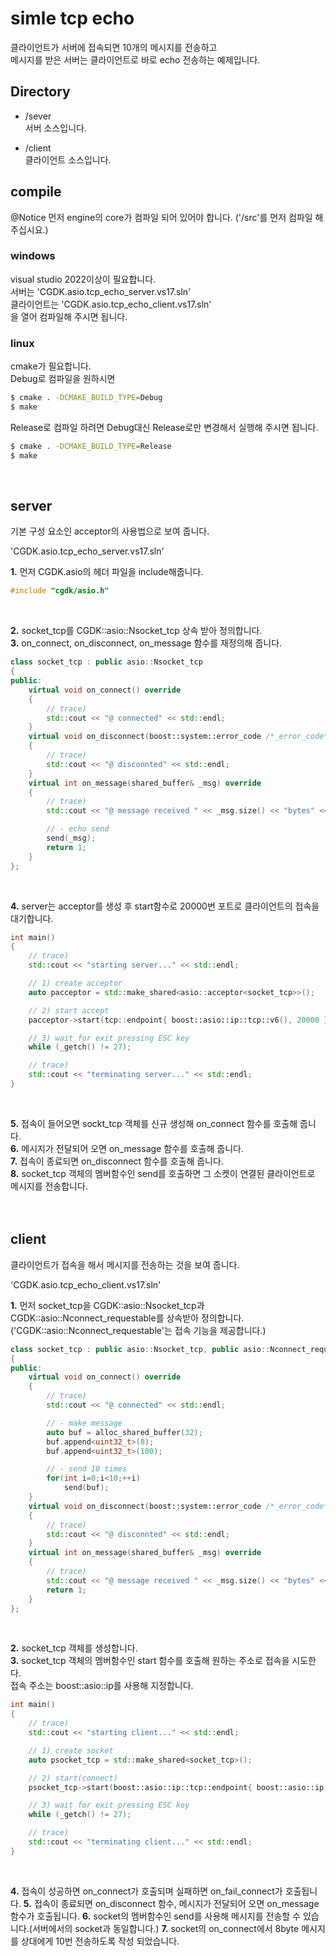 # simle tcp echo
클라이언트가 서버에 접속되면 10개의 메시지를 전송하고 <br>
메시지를 받은 서버는 클라이언트로 바로 echo 전송하는 예제입니다.<br>

## Directory

- /sever<br>
서버 소스입니다.

- /client<br>
클라이언트 소스입니다.

## compile
@Notice 먼저 engine의 core가 컴파일 되어 있어야 합니다. ('/src'를 먼저 컴파일 해주십시요.)<br>

### windows
visual studio 2022이상이 필요합니다.<br>
서버는 'CGDK.asio.tcp_echo_server.vs17.sln'<br>
클라이언트는 'CGDK.asio.tcp_echo_client.vs17.sln'<br>
을 열어 컴파일해 주시면 됩니다.<br>

### linux
cmake가 필요합니다.<br>
Debug로 컴파일을 원하시면<br>
```bash
$ cmake . -DCMAKE_BUILD_TYPE=Debug
$ make
```
Release로 컴파일 하려면  Debug대신 Release로만 변경해서 실행해 주시면 됩니다.<br>
```bash
$ cmake . -DCMAKE_BUILD_TYPE=Release
$ make
```
<br>

## server
기본 구성 요소인 acceptor의 사용법으로 보여 줍니다.<br>

'CGDK.asio.tcp_echo_server.vs17.sln'<br>

__1.__ 먼저 CGDK.asio의 헤더 파일을 include해줍니다.<br>

```c++
#include "cgdk/asio.h"
```
<br>

__2.__ socket_tcp를 CGDK::asio::Nsocket_tcp 상속 받아 정의합니다.<br>
__3.__ on_connect, on_disconnect, on_message 함수를 재정의해 줍니다.<br>
```c++
class socket_tcp : public asio::Nsocket_tcp
{
public:
	virtual void on_connect() override
	{
		// trace)
		std::cout << "@ connected" << std::endl;
	}
	virtual void on_disconnect(boost::system::error_code /*_error_code*/) noexcept override
	{
		// trace)
		std::cout << "@ disconnted" << std::endl;
	}
	virtual int on_message(shared_buffer& _msg) override
	{
		// trace)
		std::cout << "@ message received " << _msg.size() << "bytes" << std::endl;

		// - echo send
		send(_msg);
		return 1;
	}
};
```
<br>

__4.__ server는 acceptor를 생성 후 start함수로 20000번 포트로 클라이언트의 접속을 대기합니다.<br>

```c++
int main()
{
	// trace)
	std::cout << "starting server..." << std::endl;

	// 1) create acceptor
	auto pacceptor = std::make_shared<asio::acceptor<socket_tcp>>();

	// 2) start accept
	pacceptor->start(tcp::endpoint{ boost::asio::ip::tcp::v6(), 20000 });

	// 3) wait for exit pressing ESC key
	while (_getch() != 27);

	// trace)
	std::cout << "terminating server..." << std::endl;
}
```
<br>

__5.__ 접속이 들어오면 sockt_tcp 객체를 신규 생성해 on_connect 함수를 호출해 줍니다.<br>
__6.__ 메시지가 전달되어 오면 on_message 함수를 호출해 줍니다.<br>
__7.__ 접속이 종료되면 on_disconnect 함수를 호출해 줍니다.<br>
__8.__ socket_tcp 객체의 멤버함수인 send를 호출하면 그 소켓이 연결된 클라이언트로 메시지를 전송합니다.<br>
<br>
<br>

## client<br>

클라이언트가 접속을 해서 메시지를 전송하는 것을 보여 줍니다.<br>

'CGDK.asio.tcp_echo_client.vs17.sln'<br>

__1.__ 먼저 socket_tcp을 CGDK::asio::Nsocket_tcp과 CGDK::asio::Nconnect_requestable를 상속받아 정의합니다.<br>
   ('CGDK::asio::Nconnect_requestable'는 접속 기능을 제공합니다.)<br>

```c++
class socket_tcp : public asio::Nsocket_tcp, public asio::Nconnect_requestable
{
public:
	virtual void on_connect() override
	{
		// trace)
		std::cout << "@ connected" << std::endl;

		// - make message 
		auto buf = alloc_shared_buffer(32);
		buf.append<uint32_t>(8);
		buf.append<uint32_t>(100);

		// - send 10 times
		for(int i=0;i<10;++i)
			send(buf);
	}
	virtual void on_disconnect(boost::system::error_code /*_error_code*/) noexcept override
	{
		// trace)
		std::cout << "@ disconnted" << std::endl;
	}
	virtual int on_message(shared_buffer& _msg) override
	{
		// trace)
		std::cout << "@ message received " << _msg.size() << "bytes" << std::endl;
		return 1;
	}
};
```
<br>

__2.__ socket_tcp 객체를 생성합니다.<br>
__3.__ socket_tcp 객체의 멤버함수인 start 함수를 호출해 원하는 주소로 접속을 시도한다.<br>
   접속 주소는 boost::asio::ip를 사용해 지정합니다.<br>

```c++
int main()
{
	// trace)
	std::cout << "starting client..." << std::endl;

	// 1) create socket
	auto psocket_tcp = std::make_shared<socket_tcp>();

	// 2) start(connect)
	psocket_tcp->start(boost::asio::ip::tcp::endpoint{ boost::asio::ip::address_v4::loopback(), 20000 });

	// 3) wait for exit pressing ESC key
	while (_getch() != 27);

	// trace)
	std::cout << "terminating client..." << std::endl;
}
```

<br>

__4.__ 접속이 성공하면 on_connect가 호출되며 실패하면 on_fail_connect가 호출됩니다.
__5.__ 접속이 종료되면 on_disconnect 함수, 메시지가 전달되어 오면 on_message 함수가 호출됩니다.
__6.__ socket의 멤버함수인 send를 사용해 메시지를 전송할 수 있습니다.(서버에서의 socket과 동일합니다.)
__7.__ socket의 on_connect에서 8byte 메시지를 상대에게 10번 전송하도록 작성 되었습니다.
